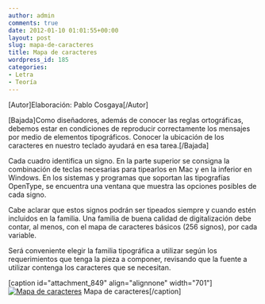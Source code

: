 ```yaml
---
author: admin
comments: true
date: 2012-01-10 01:01:55+00:00
layout: post
slug: mapa-de-caracteres
title: Mapa de caracteres
wordpress_id: 185
categories:
- Letra
- Teoría
---
```


[Autor]Elaboración: Pablo Cosgaya[/Autor]

[Bajada]Como diseñadores, además de conocer las reglas ortográficas, debemos estar en condiciones de reproducir correctamente los mensajes por medio de elementos tipográficos. Conocer la ubicación de los caracteres en nuestro teclado ayudará en esa tarea.[/Bajada]

Cada cuadro identifica un signo. En la parte superior se consigna la combinación de teclas necesarias para tipearlos en Mac y en la inferior en Windows. En los sistemas y programas que soportan las tipografías OpenType, se encuentra una ventana que muestra las opciones posibles de cada signo.

Cabe aclarar que estos signos podrán ser tipeados siempre y cuando estén incluidos en la familia. Una familia de buena calidad de digitalización debe contar, al menos, con el mapa de caracteres básicos (256 signos), por cada variable.

Será conveniente elegir la familia tipográfica a utilizar según los requerimientos que tenga la pieza a componer, revisando que la fuente a utilizar contenga los caracteres que se necesitan.

[caption id="attachment_849" align="alignnone" width="701"][![Mapa de caracteres](http://www.oert.org/wp-content/uploads/2012/07/T03B_01-mapa_caracteres.jpg)](http://www.oert.org/wp-content/uploads/2012/07/T03B_01-mapa_caracteres.jpg) Mapa de caracteres[/caption]
